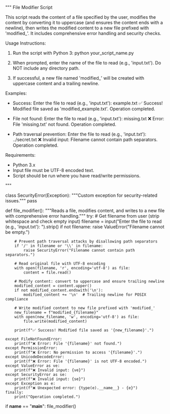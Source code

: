 """
File Modifier Script

This script reads the content of a file specified by the user, modifies the content by converting it to uppercase 
(and ensures the content ends with a newline), then writes the modified content to a new file prefixed with 'modified_'.
It includes comprehensive error handling and security checks.

Usage Instructions:
1. Run the script with Python 3:
   python your_script_name.py

2. When prompted, enter the name of the file to read (e.g., 'input.txt'). Do NOT include any directory path.

3. If successful, a new file named 'modified_<filename>' will be created with uppercase content and a trailing newline.

Examples:
- Success:
  Enter the file to read (e.g., 'input.txt'): example.txt
  ✅ Success! Modified file saved as 'modified_example.txt'.
  Operation completed.

- File not found:
  Enter the file to read (e.g., 'input.txt'): missing.txt
  ❌ Error: File 'missing.txt' not found.
  Operation completed.

- Path traversal prevention:
  Enter the file to read (e.g., 'input.txt'): ../secret.txt
  ❌ Invalid input: Filename cannot contain path separators.
  Operation completed.

Requirements:
- Python 3.x
- Input file must be UTF-8 encoded text.
- Script should be run where you have read/write permissions.

"""

class SecurityError(Exception):
    """Custom exception for security-related issues."""
    pass

def file_modifier():
    """Reads a file, modifies content, and writes to a new file with comprehensive error handling."""
    try:
        # Get filename from user (strip whitespace and check empty input)
        filename = input("Enter the file to read (e.g., 'input.txt'): ").strip()
        if not filename:
            raise ValueError("Filename cannot be empty.")
        
        # Prevent path traversal attacks by disallowing path separators
        if '/' in filename or '\\' in filename:
            raise SecurityError("Filename cannot contain path separators.")
        
        # Read original file with UTF-8 encoding
        with open(filename, 'r', encoding='utf-8') as file:
            content = file.read()
        
        # Modify content: convert to uppercase and ensure trailing newline
        modified_content = content.upper()
        if not modified_content.endswith('\n'):
            modified_content += '\n'  # Trailing newline for POSIX compliance
        
        # Write modified content to new file prefixed with 'modified_'
        new_filename = f"modified_{filename}"
        with open(new_filename, 'w', encoding='utf-8') as file:
            file.write(modified_content)
        
        print(f"✅ Success! Modified file saved as '{new_filename}'.")
    
    except FileNotFoundError:
        print(f"❌ Error: File '{filename}' not found.")
    except PermissionError:
        print(f"❌ Error: No permission to access '{filename}'.")
    except UnicodeDecodeError:
        print(f"❌ Error: File '{filename}' is not UTF-8 encoded.")
    except ValueError as ve:
        print(f"❌ Invalid input: {ve}")
    except SecurityError as se:
        print(f"❌ Invalid input: {se}")
    except Exception as e:
        print(f"❌ Unexpected error: {type(e).__name__} - {e}")
    finally:
        print("Operation completed.")

if __name__ == "__main__":
    file_modifier()

